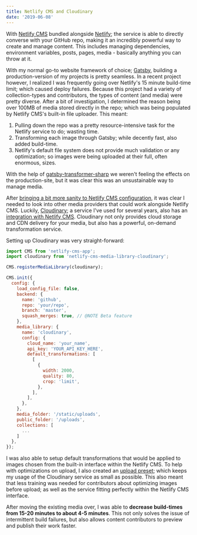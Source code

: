 ```yaml
---
title: Netlify CMS and Cloudinary
date: '2019-06-08'
---
```


With [Netlify CMS](https://www.netlifycms.org/) bundled alongside [Netlify](https://www.netlify.com); the service is able to directly converse with your GitHub repo, making it an incredibly powerful way to create and manage content. This includes managing dependencies, environment variables, posts, pages, media - basically anything you can throw at it.

With my normal go-to website framework of choice; [Gatsby](https://www.gatsbyjs.org/), building a production-version of my projects is pretty seamless. In a recent project however, I realized I was frequently going over Netlify's 15 minute build-time limit; which caused deploy failures. Because this project had a variety of collection-types and contributors, the types of content (and media) were pretty diverse. After a bit of investigation, I determined the reason being over 100MB of media stored directly in the repo; which was being populated by Netlify CMS's built-in file uploader. This meant:

1. Pulling down the repo was a pretty resource-intensive task for the Netlify service to do; wasting time.
1. Transforming each image through Gatsby; while decently fast, also added build-time.
1. Netlify's default file system does not provide much validation or any optimization; so images were being uploaded at their full, often enormous, sizes.

With the help of [gatsby-transformer-sharp](https://www.gatsbyjs.org/packages/gatsby-transformer-sharp/) we weren't feeling the effects on the production-site, but it was clear this was an unsustainable way to manage media.

After [bringing a bit more sanity to Netlify CMS configuration](/articles/consolidating-netlify-cms/), it was clear I needed to look into other media providers that could work alongside Netlify CMS. Luckily, [Cloudinary](https://cloudinary.com/invites/lpov9zyyucivvxsnalc5/ixrpudbpiex8vwuwzdnp?kind=twitter&t=demo); a service I've used for several years, also has an [integration with Netlify CMS](https://www.netlifycms.org/docs/cloudinary/). Cloudinary not only provides cloud storage and CDN delivery for your media, but also has a powerful, on-demand transformation service.

Setting up Cloudinary was very straight-forward:

```js
import CMS from 'netlify-cms-app';
import cloudinary from 'netlify-cms-media-library-cloudinary';

CMS.registerMediaLibrary(cloudinary);

CMS.init({
  config: {
    load_config_file: false,
    backend: {
      name: 'github',
      repo: 'your/repo',
      branch: 'master',
      squash_merges: true, // @NOTE Beta feature
    },
    media_library: {
      name: 'cloudinary',
      config: {
        cloud_name: 'your_name',
        api_key: 'YOUR_API_KEY_HERE',
        default_transformations: [
          [
            {
              width: 2000,
              quality: 80,
              crop: 'limit',
            },
          ],
        ],
      },
    },
    media_folder: '/static/uploads',
    public_folder: '/uploads',
    collections: [
      ...
    ]
  },
});
```

I was also able to setup default transformations that would be applied to images chosen from the built-in interface within the Netlify CMS. To help with optimizations on upload, I also created an [upload preset](https://support.cloudinary.com/hc/en-us/articles/360004967272-Upload-Preset-Configuration); which keeps my usage of the Cloudinary service as small as possible. This also meant that less training was needed for contributors about optimizing images before upload; as well as the service fitting perfectly within the Netlify CMS interface.

After moving the existing media over, I was able to **decrease build-times from 15-20 minutes to about 4-5 minutes**. This not only solves the issue of intermittent build failures, but also allows content contributors to preview and publish their work faster.
